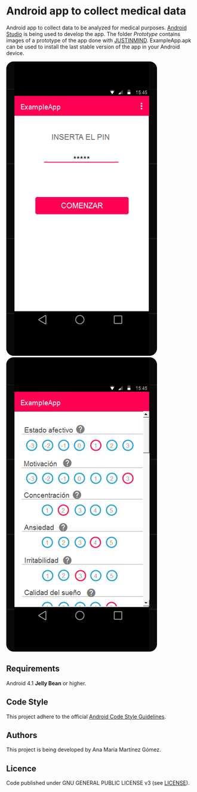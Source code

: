 # Android app to collect medical data

Android app to collect data to be analyzed for medical purposes. [Android Studio](http://developer.android.com/intl/es/tools/studio/index.html) is being used to develop the app. The folder *Prototype* contains images of a prototype of the app done with [JUSTINMIND](http://www.justinmind.com). ExampleApp.apk can be used to install the last stable version of the app in your Android device. 

![Main screen](/prototype/main.png)
![Daily test](/prototype/test.png)


## Requirements

Android 4.1 **Jelly Bean** or higher.


## Code Style

This project adhere to the official [Android Code Style Guidelines](http://source.android.com/source/code-style.html).


## Authors

This project is being developed by Ana María Martínez Gómez.


## Licence

Code published under GNU GENERAL PUBLIC LICENSE v3 (see [LICENSE](LICENSE)).
